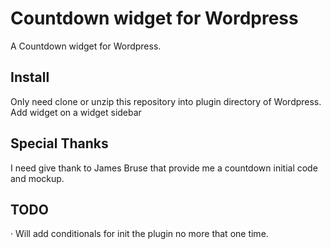 Countdown widget for Wordpress
===================

A Countdown widget for Wordpress.

Install
-----------
Only need clone or unzip this repository into plugin directory of Wordpress.
Add widget on a widget sidebar

Special Thanks
-----------
I need give thank to James Bruse that provide me a countdown initial code and mockup.

TODO
-----------
· Will add conditionals for init the plugin no more that one time.
